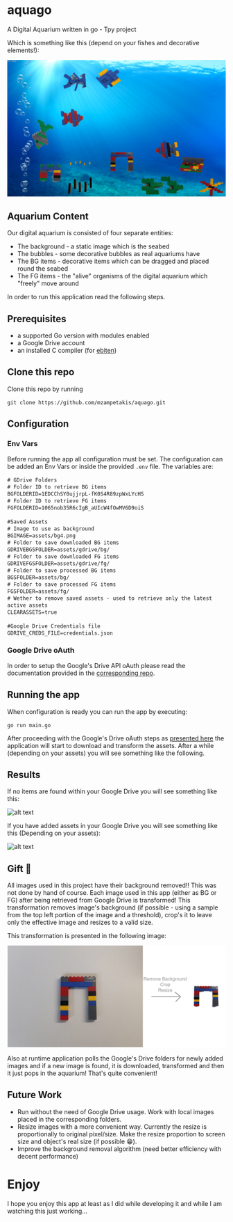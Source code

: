 # aquago
A Digital Aquarium written in go - Tpy project

Which is something like this (depend on your fishes and decorative elements!):

![alt text](doc/aquago.png "aquago")

## Aquarium Content
Our digital aquarium is consisted of four separate entities:

* The background - a static image which is the seabed
* The bubbles - some decorative bubbles as real aquariums have
* The BG items - decorative items which can be dragged and placed round the seabed
* The FG items - the "alive" organisms of the digital aquarium which "freely" move around

In order to run this application read the following steps.

## Prerequisites
* a supported Go version with modules enabled
* a Google Drive account
* an installed C compiler (for [ebiten](https://ebiten.org/documents/install.html))

## Clone this repo
Clone this repo by running

```console
git clone https://github.com/mzampetakis/aquago.git
```

## Configuration

### Env Vars
Before running the app all configuration must be set. The configuration can be added an Env Vars or inside the provided `.env` file. The variables are:

```
# GDrive Folders
# Folder ID to retrieve BG items
BGFOLDERID=1EDCChSY0ujjrpL-fK0S4R89zpWxLYcHS
# Folder ID to retrieve FG items
FGFOLDERID=1065nob35R6cIgB_aUIcW4fOwMV6D9oiS

#Saved Assets
# Image to use as background
BGIMAGE=assets/bg4.png
# Folder to save downloaded BG items
GDRIVEBGSFOLDER=assets/gdrive/bg/
# Folder to save downloaded FG items
GDRIVEFGSFOLDER=assets/gdrive/fg/
# Folder to save processed BG items
BGSFOLDER=assets/bg/
# Folder to save processed FG items
FGSFOLDER=assets/fg/
# Wether to remove saved assets - used to retrieve only the latest active assets
CLEARASSETS=true

#Google Drive Credentials file
GDRIVE_CREDS_FILE=credentials.json
```

### Google Drive oAuth
In order to setup the Google's Drive API oAuth please read the documentation provided in the [corresponding repo](https://github.com/mzampetakis/gogle-drive).

## Running the app
When configuration is ready you can run the app by executing:

```console
go run main.go
```

After proceeding with the Google's Drive oAuth steps as [presented here](https://github.com/mzampetakis/gogle-drive) the application will start to download and transform the assets. After a while (depending on your assets) you will see something like the following.

## Results
If no items are found within your Google Drive you will see something like this:

![alt text](doc/bubbles.gif "Empty Aquarium")

If you have added assets in your Google Drive you will see something like this (Depending on your assets): 

![alt text](doc/aquago.gif "Full Aquarium")


## Gift 🎁
All images used in this project have their background removed!!
This was not done by hand of course. Each image used in this app (either as BG or FG) after being retrieved from Google Drive is transformed! This transformation removes image's background (if possible - using a sample from the top left portion of the image and a threshold), crop's it to leave only the effective image and resizes to a valid size.

This transformation is presented in the following image:

![alt text](doc/imgtransform.png "Image Transformation")

Also at runtime application polls the Google's Drive folders for newly added images and if a new image is found, it is downloaded, transformed and then it just pops in the aquarium! That's quite convenient!

## Future Work
* Run without the need of Google Drive usage. Work with local images placed in the corresponding folders.
* Resize images with a more convenient way. Currently the resize is proportionally to original pixel/size. Make the resize proportion to screen size and object's real size (if possible 😁).
* Improve the background removal algorithm (need better efficiency with decent performance)

# Enjoy
I hope you enjoy this app at least as I did while developing it and while I am watching this just working...
